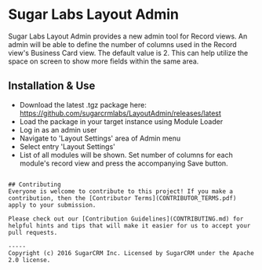 # Sugar Labs Layout Admin

Sugar Labs Layout Admin provides a new admin tool for Record views. An admin will be able to define the number of columns used in the Record view's Business Card view. The default value is 2. This can help utilize the space on screen to show more fields within the same area.

## Installation & Use
* Download the latest .tgz package here: https://github.com/sugarcrmlabs/LayoutAdmin/releases/latest
* Load the package in your target instance using Module Loader
* Log in as an admin user
* Navigate to 'Layout Settings' area of Admin menu
* Select entry 'Layout Settings'
* List of all modules will be shown. Set number of columns for each module's record view and press the accompanying Save button.
```

## Contributing
Everyone is welcome to contribute to this project! If you make a contribution, then the [Contributor Terms](CONTRIBUTOR_TERMS.pdf) apply to your submission.

Please check out our [Contribution Guidelines](CONTRIBUTING.md) for helpful hints and tips that will make it easier for us to accept your pull requests.

-----
Copyright (c) 2016 SugarCRM Inc. Licensed by SugarCRM under the Apache 2.0 license.
